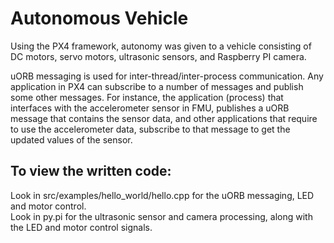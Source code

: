 # Autonomous Vehicle
Using the PX4 framework, autonomy was given to a vehicle consisting of DC motors, servo motors, ultrasonic sensors, and Raspberry PI camera. 

uORB messaging is used for inter-thread/inter-process communication. Any application in PX4 can subscribe to a number of
messages and publish some other messages. For instance, the application (process) that interfaces with the accelerometer sensor in FMU, publishes a uORB message that contains the
sensor data, and other applications that require to use the accelerometer data, subscribe to that message to get the updated values of the sensor.

## To view the written code:
Look in src/examples/hello_world/hello.cpp for the uORB messaging, LED and motor control. <br>
Look in py.pi for the ultrasonic sensor and camera processing, along with the LED and motor control signals.
